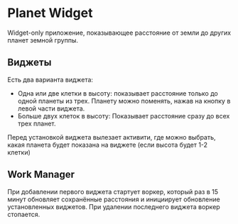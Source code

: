# Planet Widget

Widget-only приложение, показывающее расстояние от земли до других планет земной группы.

## Виджеты

Есть два варианта виджета:
- Одна или две клетки в высоту: показывает расстояние только до одной планеты из трех. Планету можно поменять, нажав на кнопку в левой части виджета.
- Больше двух клеток в высоту:
  Показывает расстояние сразу до всех трех планет.


Перед установкой виджета вылезает активити, где можно выбрать, какая планета будет показана на виджете (если высота будет 1-2 клетки)

## Work Manager

При добавлении первого виджета стартует воркер, который раз в 15 минут обновляет сохранённые расстояния и инициирует обновление установленных виджетов.
При удалении последнего виджета воркер стопается.
